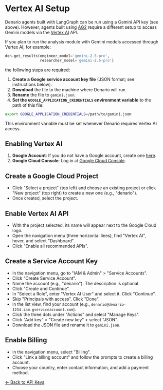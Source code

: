 # Vertex AI Setup

Denario agents built with LangGraph can be run using a Gemini API key (see above). However, agents built using [AG2](https://ag2.ai/) require a different setup to access Gemini models via the [Vertex AI](https://cloud.google.com/vertex-ai?hl=en) API.

If you plan to run the analysis module with Gemini models accessed through Vertex AI, for example:

```python
den.get_results(engineer_model='gemini-2.5-pro',
                researcher_model='gemini-2.5-pro')
```

the following steps are required:

1. **Create a Google service account key file** (JSON format; see instructions below).
2. **Download** the file to the machine where Denario will run.
3. **Rename** the file to `gemini.json`.
4. **Set the `GOOGLE_APPLICATION_CREDENTIALS` environment variable** to the path of this file:

```bash
export GOOGLE_APPLICATION_CREDENTIALS=/path/to/gemini.json
```

This environment variable must be set whenever Denario requires Vertex AI access.

## Enabling Vertex AI

1. **Google Account**: If you do not have a Google account, create one [here](https://www.google.com/intl/en-GB/account/about/).
2. **Google Cloud Console**: Log in at [Google Cloud Console](https://console.cloud.google.com/).

## Create a Google Cloud Project

- Click "Select a project" (top left) and choose an existing project or click "New project" (top right) to create a new one (e.g., "denario").
- Once created, select the project.

## Enable Vertex AI API

- With the project selected, its name will appear next to the Google Cloud logo.
- Open the navigation menu (three horizontal lines), find "Vertex AI", hover, and select "Dashboard".
- Click "Enable all recommended APIs".

## Create a Service Account Key

- In the navigation menu, go to "IAM & Admin" > "Service Accounts".
- Click "Create Service Account".
- Name the account (e.g., "denario"). The description is optional.
- Click "Create and Continue".
- In "Select a Role", enter "Vertex AI User" and select it. Click "Continue".
- Skip "Principals with access". Click "Done".
- In the list view, find your account (e.g., `denario@denario-1234.iam.gserviceaccount.com`).
- Click the three dots under "Actions" and select "Manage Keys".
- Click "Add key" > "Create new key" > select "JSON".
- Download the JSON file and rename it to `gemini.json`.

## Enable Billing

- In the navigation menu, select "Billing".
- Click "Link a billing account" and follow the prompts to create a billing account.
- Choose your country, enter contact information, and add a payment method.

[← Back to API Keys](apikeys.md)
